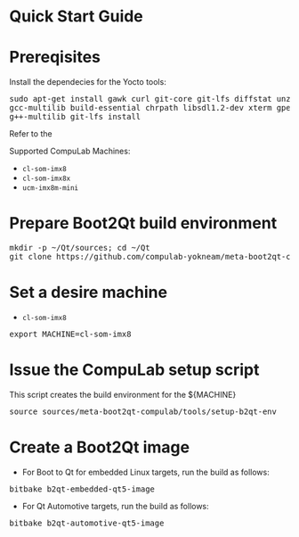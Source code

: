 # Quick Start Guide

# Prereqisites
Install the dependecies for the Yocto tools:
<pre>
sudo apt-get install gawk curl git-core git-lfs diffstat unzip p7zip-full texinfo \
gcc-multilib build-essential chrpath libsdl1.2-dev xterm gperf bison \
g++-multilib git-lfs install
</pre>
Refer to the 

Supported CompuLab Machines:
* `cl-som-imx8`
* `cl-som-imx8x`
* `ucm-imx8m-mini`

# Prepare Boot2Qt build environment
<pre>
mkdir -p ~/Qt/sources; cd ~/Qt
git clone https://github.com/compulab-yokneam/meta-boot2qt-compulab.git sources/meta-boot2qt-compulab
</pre>

# Set a desire machine
* `cl-som-imx8`
<pre>
export MACHINE=cl-som-imx8
</pre>

# Issue the CompuLab setup script
This script creates the build environment for the ${MACHINE}
<pre>
source sources/meta-boot2qt-compulab/tools/setup-b2qt-env
</pre>

# Create a Boot2Qt image
* For Boot to Qt for embedded Linux targets, run the build as follows:
<pre>
bitbake b2qt-embedded-qt5-image
</pre>

* For Qt Automotive targets, run the build as follows:
<pre>
bitbake b2qt-automotive-qt5-image
</pre>
